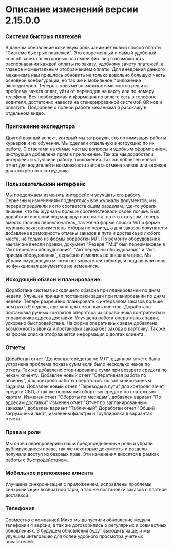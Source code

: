 # Описание изменений версии 2.15.0.0

### Система быстрых платежей
В данном обновление ключевую роль занимает новый способ оплаты "Система быстрых платежей". Это современный и самый удобоный способ зачета электронных платежей физ. лиц с возможность распознавания каждой оплаты по заказу, удобному зачету платежей, а главное моментальным отображением оплаты. Для внедрения данного механизма нам пришлось обновить не только довольно большую часть основной конфигурации, но так же и мобильное приложение экспедиторов. Теперь с новыми возможностями можно решить проблему зачета оплат, уйти от переводов на карту или по номеру телефона. Вся необходимая информация по оплате есть в телефоне водителя, достаточно навести на сгенерированной системой QR код и оплатить. Подробнее о полной работе механизма я расскажу в отдельном видео. 

### Приложение экспедитора
Другой важный аспект, который мы затронули, это оптимизация работы курьеров и их обучения. Мы сделали отдельную инструкцию по их работе. С ответами на самые частые вопросы и удобным оформлением, инструкция добавлена прям в приложение. Так же мы доработали интерфейс и улучшили работу приложения. Так же добавлен новый отчет для водителей и возможности запрета отмена заявок или звонков для конкретного сотрудника

### Пользовательский интерфейс
Мы продолжаем изменять интерфейс и улучшать его работу. Серьёзным изменениям подверглись все журналы документов, мы перераспределили их по соответствющим разделам, где-то убрали лишнее, что бы журналы больше соответствовали своей логике. Был доработан внешний вид маршрутного листа, по его статусам, теперь вместо галочек переключатель, так же на форме списка МЛ  и форме журнала заказов изменены отборы по период, а для заказов покупателя добавлена возможность отмены заказов в пути и доставка из любого места, не только из формы обработки МЛ. По ремонту оборудования мы так же внесли правки, документ "Резерв ТМЦ" был переименован в "Акт передачи оборудования". "Акт передачи оборудования" и "Акт приема оборудования", серьёзно измелись во внешнем виде. Мы убрали смущающую многих пользователей таблицу, и подравняли поля, но функционал документов не изменился. 

### Исходящий обзвон и планирование. 
Доработана система исходящего обзвона при планировании по дням недели. Улучшен принцип постановки задач при планировании по дням недели. Теперь разрешено планировать с интервалом заказов больше чем раз в 9 недель, сделано для сезонных клиентов. Доработана постановка ручных контактов оператора из справочника контрагенты и справочника адреса доставки. Улучшена работа оперативных задач, ускорено быстродействие. На форме оперативных задач добавлена возможность звонка и постановки заказа без захода в карточку. Так же на форме списка отображается информация о долгах клиента. 

### Отчеты
Доработан отчет "Денежные средства по МЛ", в данном отчете была устранена проблема показа сумм если было несколько чеков по отчету. Так же добавлено сторнирование сумм при возврате средств по чекам клиенту. 
Добавлен новый отчет "Оперативная работа по обзвону", для контроля работы операторов. по запланированным задачам.
Добавлен новый отчет "Переводы в пути" для контроля зачет средств СБП, а так же понимания обортных средств по платежным картам. 
Изменен отчет "Обороты по месяцам", добавлен вариант "По адресам доставки"
Изменен отчет "Отчет по запланированным заказам", добавлен вариант "Табличный"
Доработан отчет "Общий загрузочный лист", изменены фильтры и группировка в вариантах отчета. 

### Права и роли
Мы снова перепроверили наши предопределенные роли и убрали дублирующиеся права, так же некоторые документы и разделы получили доступ из базовых прав. Эти изменения вносятся в рамках работы с быстродействием. 

### Мобильное приложение клиента
Улучшена синхронизация с приложением, исправлены проблемы синхронизации возвратной тары, а так же постановки заказов с платной доставкой. 

### Телефония
Совместно с компанией Мико мы выпустили обновление модуля телефонии 4 версии, а так же договорились о регулярных и совместных обновлениях. В будущем обновления будут выходить чаще, и мы улучшим интеграцию для более удобного просмотра учетных показателей.